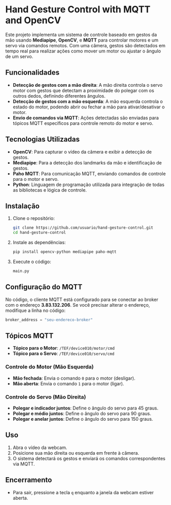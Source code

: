 
# Hand Gesture Control with MQTT and OpenCV

Este projeto implementa um sistema de controle baseado em gestos da mão usando **Mediapipe**, **OpenCV**, e **MQTT** para controlar motores e um servo via comandos remotos. Com uma câmera, gestos são detectados em tempo real para realizar ações como mover um motor ou ajustar o ângulo de um servo.

## Funcionalidades
- **Detecção de gestos com a mão direita**: A mão direita controla o servo motor com gestos que detectam a proximidade do polegar com os outros dedos, definindo diferentes ângulos.
- **Detecção de gestos com a mão esquerda**: A mão esquerda controla o estado do motor, podendo abrir ou fechar a mão para ativar/desativar o motor.
- **Envio de comandos via MQTT**: Ações detectadas são enviadas para tópicos MQTT específicos para controle remoto do motor e servo.

## Tecnologias Utilizadas
- **OpenCV**: Para capturar o vídeo da câmera e exibir a detecção de gestos.
- **Mediapipe**: Para a detecção dos landmarks da mão e identificação de gestos.
- **Paho MQTT**: Para comunicação MQTT, enviando comandos de controle para o motor e servo.
- **Python**: Linguagem de programação utilizada para integração de todas as bibliotecas e lógica de controle.

## Instalação

1. Clone o repositório:
    ```bash
    git clone https://github.com/usuario/hand-gesture-control.git
    cd hand-gesture-control
    ```

2. Instale as dependências:
    ```bash
    pip install opencv-python mediapipe paho-mqtt
    ```

3. Execute o código:
    ```python
    main.py
    ```

## Configuração do MQTT
No código, o cliente MQTT está configurado para se conectar ao broker com o endereço **3.83.132.206**. Se você precisar alterar o endereço, modifique a linha no código:

```python
broker_address = "seu-endereco-broker"
```

## Tópicos MQTT

- **Tópico para o Motor**: `/TEF/device010/motor/cmd`
- **Tópico para o Servo**: `/TEF/device010/servo/cmd`

### Controle do Motor (Mão Esquerda)
- **Mão fechada**: Envia o comando `0` para o motor (desligar).
- **Mão aberta**: Envia o comando `1` para o motor (ligar).

### Controle do Servo (Mão Direita)
- **Polegar e indicador juntos**: Define o ângulo do servo para 45 graus.
- **Polegar e médio juntos**: Define o ângulo do servo para 90 graus.
- **Polegar e anelar juntos**: Define o ângulo do servo para 150 graus.

## Uso
1. Abra o vídeo da webcam.
2. Posicione sua mão direita ou esquerda em frente à câmera.
3. O sistema detectará os gestos e enviará os comandos correspondentes via MQTT.

## Encerramento
- Para sair, pressione a tecla `q` enquanto a janela da webcam estiver aberta.

